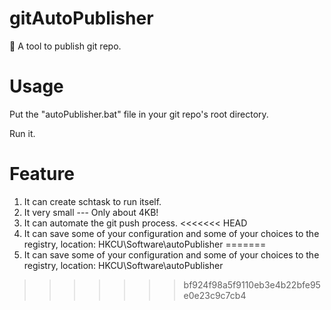 # gitAutoPublisher
:ice_cube: A tool to publish git repo.
# Usage
Put the "autoPublisher.bat" file in your git repo's root directory.

Run it.
# Feature
1. It can create schtask to run itself.
2. It very small --- Only about 4KB!
3. It can automate the git push process.
<<<<<<< HEAD
4. It can save some of your configuration and some of your choices to the registry, location: HKCU\Software\autoPublisher
=======
4. It can save some of your configuration and some of your choices to the registry,
   location: HKCU\Software\autoPublisher
>>>>>>> bf924f98a5f9110eb3e4b22bfe95e0e23c9c7cb4
